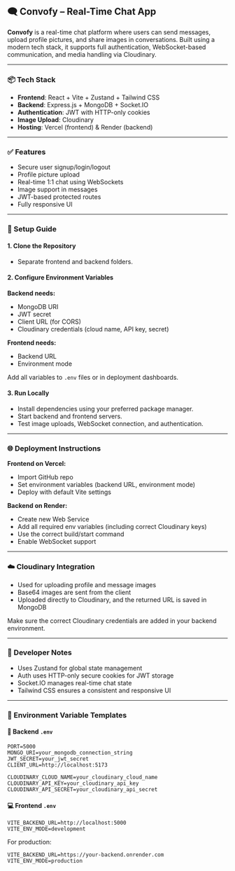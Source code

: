 ## 🗨️ Convofy – Real-Time Chat App

**Convofy** is a real-time chat platform where users can send messages, upload profile pictures, and share images in conversations. Built using a modern tech stack, it supports full authentication, WebSocket-based communication, and media handling via Cloudinary.

---

### 📦 Tech Stack

* **Frontend**: React + Vite + Zustand + Tailwind CSS  
* **Backend**: Express.js + MongoDB + Socket.IO  
* **Authentication**: JWT with HTTP-only cookies  
* **Image Upload**: Cloudinary  
* **Hosting**: Vercel (frontend) & Render (backend)

---

### ✅ Features

* Secure user signup/login/logout  
* Profile picture upload  
* Real-time 1:1 chat using WebSockets  
* Image support in messages  
* JWT-based protected routes  
* Fully responsive UI  

---

### 🚀 Setup Guide

#### 1. Clone the Repository

* Separate frontend and backend folders.

#### 2. Configure Environment Variables

**Backend needs:**

* MongoDB URI  
* JWT secret  
* Client URL (for CORS)  
* Cloudinary credentials (cloud name, API key, secret)  

**Frontend needs:**

* Backend URL  
* Environment mode  

Add all variables to `.env` files or in deployment dashboards.

#### 3. Run Locally

* Install dependencies using your preferred package manager.  
* Start backend and frontend servers.  
* Test image uploads, WebSocket connection, and authentication.

---

### 🌐 Deployment Instructions

**Frontend on Vercel:**

* Import GitHub repo  
* Set environment variables (backend URL, environment mode)  
* Deploy with default Vite settings  

**Backend on Render:**

* Create new Web Service  
* Add all required env variables (including correct Cloudinary keys)  
* Use the correct build/start command  
* Enable WebSocket support  

---

### ☁️ Cloudinary Integration

* Used for uploading profile and message images  
* Base64 images are sent from the client  
* Uploaded directly to Cloudinary, and the returned URL is saved in MongoDB  

Make sure the correct Cloudinary credentials are added in your backend environment.

---

### 🧠 Developer Notes

* Uses Zustand for global state management  
* Auth uses HTTP-only secure cookies for JWT storage  
* Socket.IO manages real-time chat state  
* Tailwind CSS ensures a consistent and responsive UI  

---

### 📄 Environment Variable Templates

#### 🔧 Backend `.env`

```
PORT=5000
MONGO_URI=your_mongodb_connection_string
JWT_SECRET=your_jwt_secret
CLIENT_URL=http://localhost:5173

CLOUDINARY_CLOUD_NAME=your_cloudinary_cloud_name
CLOUDINARY_API_KEY=your_cloudinary_api_key
CLOUDINARY_API_SECRET=your_cloudinary_api_secret
```

#### 💻 Frontend `.env`

```
VITE_BACKEND_URL=http://localhost:5000
VITE_ENV_MODE=development
```

For production:
```
VITE_BACKEND_URL=https://your-backend.onrender.com
VITE_ENV_MODE=production
```
